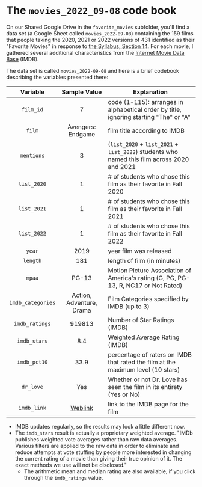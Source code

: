 # The `movies_2022_09-08` code book

On our Shared Google Drive in the `favorite_movies` subfolder, you'll find a data set (a Google Sheet called `movies_2022-09-08`) containing the 159 films that people taking the 2020, 2021 or 2022 versions of 431 identified as their "Favorite Movies" in response to [the Syllabus, Section 14](https://thomaselove.github.io/431-syllabus-2022/movies.html). For each movie, I gathered several additional characteristics from the [Internet Movie Data Base](https://www.imdb.com/) (IMDB).

The data set is called `movies_2022-09-08` and here is a brief codebook describing the variables presented there:

Variable | Sample Value | Explanation
:--------: | :------------: | ------------------------------------------------------------------------
`film_id` | 7 | code (1-115): arranges in alphabetical order by title, ignoring starting "The" or "A"
`film` | Avengers: Endgame | film title according to IMDB
`mentions` | 3 | (`list_2020` + `list_2021` + `list_2022`) students who named this film across 2020 and 2021
`list_2020` | 1 | # of students who chose this film as their favorite in Fall 2020
`list_2021` | 1 | # of students who chose this film as their favorite in Fall 2021
`list_2022` | 1 | # of students who chose this film as their favorite in Fall 2022
`year` | 2019 | year film was released
`length` | 181 | length of film (in minutes)
`mpaa` | PG-13 | Motion Picture Association of America's rating (G, PG, PG-13, R, NC17 or Not Rated)
`imdb_categories` | Action, Adventure, Drama | Film Categories specified by IMDB (up to 3)
`imdb_ratings` | 919813 | Number of Star Ratings (IMDB) 
`imdb_stars` | 8.4 | Weighted Average Rating (IMDB) 
`imdb_pct10` | 33.9 | percentage of raters on IMDB that rated the film at the maximum level (10 stars)
`dr_love` | Yes | Whether or not Dr. Love has seen the film in its entirety (Yes or No)
`imdb_link` | [Weblink](https://www.imdb.com/title/tt4154796/) | link to the IMDB page for the film

- IMDB updates regularly, so the results may look a little different now.
- The `imdb_stars` result is actually a proprietary weighted average. "IMDb publishes weighted vote averages rather than raw data averages. Various filters are applied to the raw data in order to eliminate and reduce attempts at vote stuffing by people more interested in changing the current rating of a movie than giving their true opinion of it. The exact methods we use will not be disclosed." 
    - The arithmetic mean and median rating are also available, if you click through the `imdb_ratings` value.
